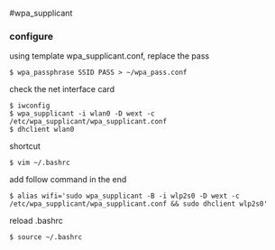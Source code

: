 #wpa_supplicant

### configure

using template wpa_supplicant.conf, replace the pass

	$ wpa_passphrase SSID PASS > ~/wpa_pass.conf

check the net interface card

	$ iwconfig
	$ wpa_supplicant -i wlan0 -D wext -c /etc/wpa_supplicant/wpa_supplicant.conf
	$ dhclient wlan0

shortcut

	$ vim ~/.bashrc

add follow command in the end

	$ alias wifi='sudo wpa_supplicant -B -i wlp2s0 -D wext -c /etc/wpa_supplicant/wpa_supplicant.conf && sudo dhclient wlp2s0'

reload .bashrc

	$ source ~/.bashrc

